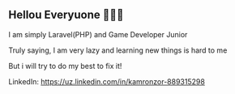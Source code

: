 ## Hellou Everyuone 👋👋👋

I am simply Laravel(PHP) and Game Developer Junior

Truly saying, I am very lazy and learning new things is hard to me

But i will try to do my best to fix it!

LinkedIn: https://uz.linkedin.com/in/kamronzor-889315298
